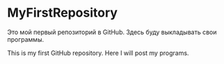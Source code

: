 # MyFirstRepository
Это мой первый репозиторий в GitHub.
Здесь буду выкладывать свои программы.

This is my first GitHub repository.
Here I will post my programs.